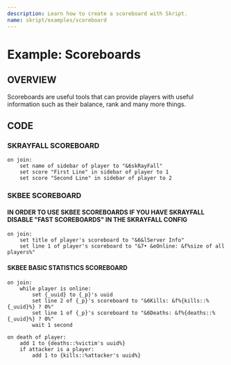```yaml
---
description: Learn how to create a scoreboard with Skript.
name: skript/examples/scoreboard
---
```


# Example: Scoreboards

## OVERVIEW

Scoreboards are useful tools that can provide players with useful information such as their balance, rank and many more things.

## CODE

### SKRAYFALL SCOREBOARD

```text
on join:
    set name of sidebar of player to "&6skRayFall"
    set score "First Line" in sidebar of player to 1
    set score "Second Line" in sidebar of player to 2
```

### SKBEE SCOREBOARD

#### IN ORDER TO USE SKBEE SCOREBOARDS IF YOU HAVE SKRAYFALL DISABLE "FAST SCOREBOARDS" IN THE SKRAYFALL CONFIG

```text
on join:
    set title of player's scoreboard to "&6&lServer Info"
    set line 1 of player's scoreboard to "&7• &eOnline: &f%size of all players%"
```

#### SKBEE BASIC STATISTICS SCOREBOARD

```text
on join:
    while player is online:
        set {_uuid} to {_p}'s uuid
        set line 2 of {_p}'s scoreboard to "&6Kills: &f%{kills::%{_uuid}%} ? 0%"
        set line 1 of {_p}'s scoreboard to "&6Deaths: &f%{deaths::%{_uuid}%} ? 0%"
        wait 1 second

on death of player:
    add 1 to {deaths::%victim's uuid%}
    if attacker is a player:
        add 1 to {kills::%attacker's uuid%}
```
